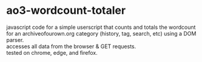 # ao3-wordcount-totaler
javascript code for a simple userscript that counts and totals the wordcount for an archiveofourown.org category (history, tag, search, etc) using a DOM parser. </br>
accesses all data from the browser & GET requests.</br>
tested on chrome, edge, and firefox.</br>
